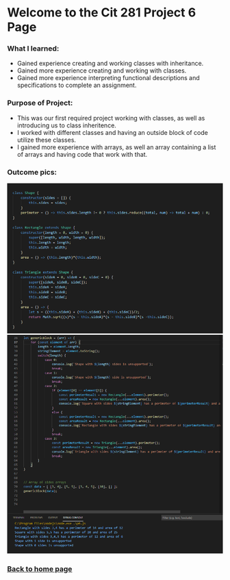 # Welcome to the Cit 281 Project 6 Page

### What I learned:

- Gained experience creating and working classes with inheritance.
- Gained more experience creating and working with classes.
- Gained more experience interpreting functional descriptions and specifications to complete an assignment.

### Purpose of Project:

- This was our first required project working with classes, as well as introducing us to class inheritence.
- I worked with different classes and having an outside block of code utilize these classes.
- I gained more experience with arrays, as well an array containing a list of arrays and having code that work with that.


### Outcome pics: 

![output](outputP6.png)
![output2](outputP6-2.png)

### [**Back to home page**](https://uo-cit-itsbread33.github.io/ItsBread33.github.io/)
